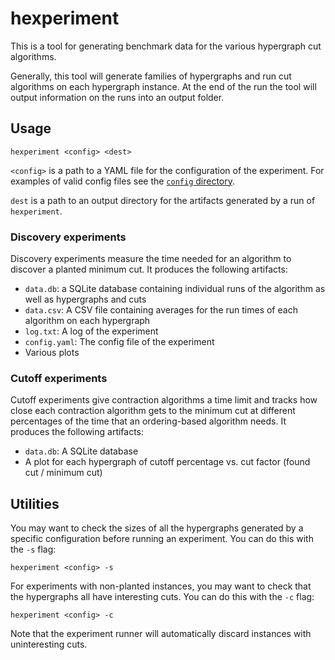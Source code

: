 # hexperiment

This is a tool for generating benchmark data for the various hypergraph cut algorithms.

Generally, this tool will generate families of hypergraphs and run cut algorithms on each hypergraph instance.
At the end of the run the tool will output information on the runs into an output folder.

## Usage

```hexperiment <config> <dest>```

`<config>` is a path to a YAML file for the configuration of the experiment.
For examples of valid config files see the [`config` directory](config).

`dest` is a path to an output directory for the artifacts generated by a run of `hexperiment`.

### Discovery experiments

Discovery experiments measure the time needed for an algorithm to discover a planted minimum cut. It produces
the following artifacts:

- `data.db`: a SQLite database containing individual runs of the algorithm as well as hypergraphs and cuts
- `data.csv`: A CSV file containing averages for the run times of each algorithm on each hypergraph
- `log.txt`: A log of the experiment
- `config.yaml`: The config file of the experiment
- Various plots

### Cutoff experiments

Cutoff experiments give contraction algorithms a time limit and tracks how close each contraction algorithm
gets to the minimum cut at different percentages of the time that an ordering-based algorithm needs. It
produces the following artifacts:

- `data.db`: A SQLite database
- A plot for each hypergraph of cutoff percentage vs. cut factor (found cut / minimum cut)

## Utilities

You may want to check the sizes of all the hypergraphs generated by a specific configuration before running
an experiment.
You can do this with the `-s` flag:

```hexperiment <config> -s```

For experiments with non-planted instances, you may want to check that the hypergraphs all have interesting cuts.
You can do this with the `-c` flag:

```hexperiment <config> -c```

Note that the experiment runner will automatically discard instances with uninteresting cuts.
